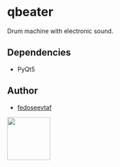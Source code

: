 # qbeater

Drum machine with electronic sound.

## Dependencies

- PyQt5

## Author

- [fedoseevtaf](https://github.com/fedoseevtaf)

<img src='https://avatars.githubusercontent.com/u/76451152?s=400&u=695dc1d0ea82249a7418ae64f3554d6c77c10f09&v=4' width='100' height='100'/>
